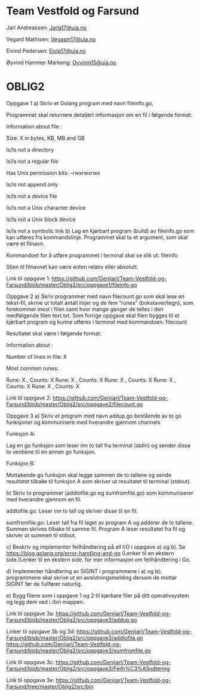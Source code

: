 # Team Vestfold og Farsund

Jarl Andreassen: Jarla17@uia.no

Vegard Mathisen: Vegasm17@uia.no

Eivind Pedersen: Eivip17@uia.no

Øyvind Hammer Markeng: Oyvinm15@uia.no



# OBLIG2

Oppgave 1
a) Skriv et Golang program med navn fileinfo.go​,

Programmet skal returnere detaljert informasjon om en fil i følgende format:

Information about file <filnavn>:

Size: X in bytes, KB, MB and GB

 Is/Is not a directory

 Is/Is not a regular file

 Has Unix permission bits: -rwxrwxrwx

 Is/Is not append only

 Is/Is not a device file

 Is/Is not a Unix character device

 Is/Is not a Unix block device

 Is/Is not a symbolic link
b) Lag en kjørbart program (build) av fileinfo.go som kan utføres fra kommandolinje. Programmet skal ta et argument, som skal være et filnavn.

Kommandoet for å utføre programmet i terminal skal se slik ut: fileinfo

Stien til filnavnet kan være enten relativ eller absolutt.

Link til oppgave 1: 
https://github.com/Genijarl/Team-Vestfold-og-Farsund/blob/master/Oblig2/src/oppgave1/fileinfo.go

Oppgave 2
a) Skriv programmer med navn filecount.go som skal lese en tekst-fil, skrive ut totalt antall linjer og de fem “runes” (bokstaver/tegn), som forekommer mest i filen samt hvor mange ganger de telles i den medfølgende filen text.txt. Som forrige oppgave skal filen bygges til et kjørbart program og kunne utføres i terminal med kommandoen: filecount

Resultatet skal være i følgende format:

Information about <filnavn>:

Number of lines in file:  X

Most common runes:

Rune: X , Counts: X
Rune: X , Counts: X
Rune: X , Counts: X
Rune: X , Counts: X
Rune: X , Counts: X

Link til oppgave 2: 
https://github.com/Genijarl/Team-Vestfold-og-Farsund/blob/master/Oblig2/src/oppgave2/filecount.go

Oppgave 3
a) Skriv et program med navn addup.go bestående av to go funksjoner og kommunisere med hverandre gjennom channels

Funksjon A:

Lag en go funksjon som leser inn to tall fra terminal (stdin) og sender disse to verdiene til en annen go funksjon.

Funksjon B:

Mottakende go funksjon skal legge sammen de to tallene og sende resultatet tilbake til funksjon A som skriver ut resultatet til terminal (stdout).

b) Skriv to programmer (addtofile.go og sumfromfile.go) som kommuniserer med hverandre gjennom en fil.

addtofile.go: Leser inn to tall og skriver disse til en fil.

sumfromfile.go: Leser tall fra fil laget av program A og adderer de to tallene. Summen skrives tilbake til samme fil. Program A leser resultatet fra fil og skriver ut summen til stdout.

c) Beskriv og implementer feilhåndtering på all I/O i oppgave a) og b). Se https://blog.golang.org/error-handling-and-go (Lenker til en ekstern side.)Lenker til en ekstern side. for mer informasjon om feilhåndtering i Go.

d) Implementer håndtering av SIGINT i programmene i a) og b); programmene skal skrive ut en avslutningsmelding dersom de mottar SIGINT før de fullfører naturlig.

e) Bygg filene som i oppgave 1 og 2 til kjørbare filer på ditt operativsystem og legg dem ved i /bin mappen.

Link til oppgave 3a: 
https://github.com/Genijarl/Team-Vestfold-og-Farsund/blob/master/Oblig2/src/oppgave3/addup.go

Linker til oppgave 3b og 3d: 
https://github.com/Genijarl/Team-Vestfold-og-Farsund/blob/master/Oblig2/src/oppgave3/addtofile.go
https://github.com/Genijarl/Team-Vestfold-og-Farsund/blob/master/Oblig2/src/oppgave3/sumfromfile.go

Link til oppgave 3c:
https://github.com/Genijarl/Team-Vestfold-og-Farsund/blob/master/Oblig2/src/oppgave3/Feilh%C3%A5ndtering

Link til oppgave 3e:
https://github.com/Genijarl/Team-Vestfold-og-Farsund/tree/master/Oblig2/src/bin
